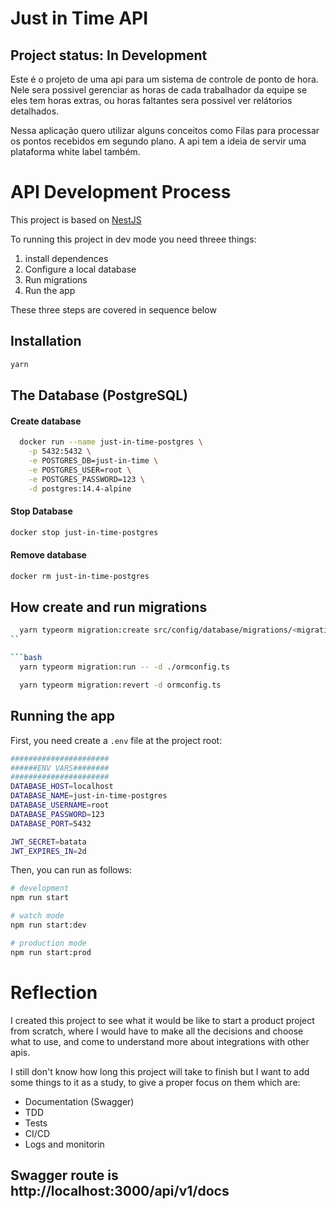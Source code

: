 # Just in Time  API

## Project status: In Development

Este é o projeto de uma api para um sistema de controle de ponto de hora. Nele sera possivel gerenciar as horas de cada trabalhador da equipe se eles tem horas extras, ou horas faltantes sera possivel ver relátorios detalhados.

Nessa aplicação quero utilizar alguns conceitos como Filas para processar os pontos recebidos em segundo plano. A api tem a ideia de servir uma plataforma white label também.

# API Development Process

This project is based on [NestJS](https://docs.nestjs.com/)

To running this project in dev mode you need threee things:

1. install dependences
2. Configure a local database
3. Run migrations
4. Run the app

These three steps are covered in sequence below

## Installation

```bash
yarn
```

## The Database (PostgreSQL)

#### Create database

```bash
  docker run --name just-in-time-postgres \
    -p 5432:5432 \
    -e POSTGRES_DB=just-in-time \
    -e POSTGRES_USER=root \
    -e POSTGRES_PASSWORD=123 \
    -d postgres:14.4-alpine
```

#### Stop Database

```bash
docker stop just-in-time-postgres
```

#### Remove database

```bash
docker rm just-in-time-postgres
```

## How create and run migrations
```bash
  yarn typeorm migration:create src/config/database/migrations/<migration name>
``

```bash
  yarn typeorm migration:run -- -d ./ormconfig.ts
```


```bash
  yarn typeorm migration:revert -d ormconfig.ts
```

## Running the app

First, you need create a `.env` file at the project root:

```bash
######################
######ENV VARS########
######################
DATABASE_HOST=localhost
DATABASE_NAME=just-in-time-postgres
DATABASE_USERNAME=root
DATABASE_PASSWORD=123
DATABASE_PORT=5432

JWT_SECRET=batata
JWT_EXPIRES_IN=2d
```

Then, you can run as follows:

```bash
# development
npm run start

# watch mode
npm run start:dev

# production mode
npm run start:prod

```

# Reflection

I created this project to see what it would be like to start a product project from scratch, where I would have to make all the decisions and choose what to use, and come to understand more about integrations with other apis.

I still don't know how long this project will take to finish but I want to add some things to it as a study, to give a proper focus on them which are:

- Documentation (Swagger)
- TDD
- Tests
- CI/CD
- Logs and monitorin

## Swagger route is http://localhost:3000/api/v1/docs